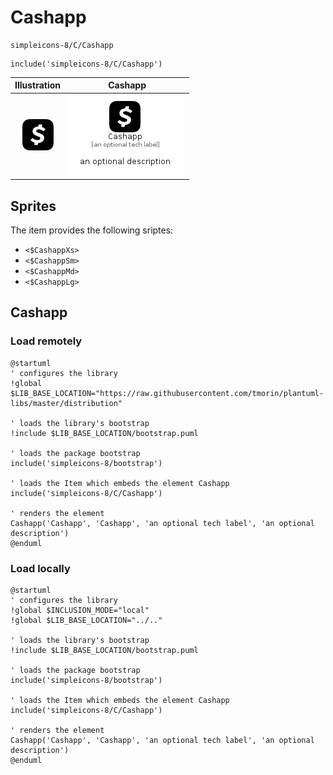 # Cashapp


```text
simpleicons-8/C/Cashapp
```

```text
include('simpleicons-8/C/Cashapp')
```



| Illustration | Cashapp |
| :---: | :---: |
| ![illustration for Illustration](../../simpleicons-8/C/Cashapp.png) | ![illustration for Cashapp](../../simpleicons-8/C/Cashapp.Local.png) |



## Sprites
The item provides the following sriptes:

- `<$CashappXs>`
- `<$CashappSm>`
- `<$CashappMd>`
- `<$CashappLg>`





## Cashapp

### Load remotely
```plantuml
@startuml
' configures the library
!global $LIB_BASE_LOCATION="https://raw.githubusercontent.com/tmorin/plantuml-libs/master/distribution"

' loads the library's bootstrap
!include $LIB_BASE_LOCATION/bootstrap.puml

' loads the package bootstrap
include('simpleicons-8/bootstrap')

' loads the Item which embeds the element Cashapp
include('simpleicons-8/C/Cashapp')

' renders the element
Cashapp('Cashapp', 'Cashapp', 'an optional tech label', 'an optional description')
@enduml
```

### Load locally
```plantuml
@startuml
' configures the library
!global $INCLUSION_MODE="local"
!global $LIB_BASE_LOCATION="../.."

' loads the library's bootstrap
!include $LIB_BASE_LOCATION/bootstrap.puml

' loads the package bootstrap
include('simpleicons-8/bootstrap')

' loads the Item which embeds the element Cashapp
include('simpleicons-8/C/Cashapp')

' renders the element
Cashapp('Cashapp', 'Cashapp', 'an optional tech label', 'an optional description')
@enduml
```

